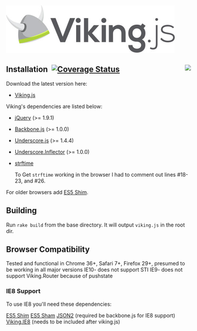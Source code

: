 <a href="vikingjs.org">![Viking.js](/logo.jpg)</a>

## Installation <a href="https://semaphoreapp.com/projects/2007/branches/41585"><img style="float:right" src="https://semaphoreapp.com/api/v1/projects/de13df90eadbe3e26d246510c52c6003f89bc890/41585/badge.png"></a>&nbsp;[![Coverage Status](https://coveralls.io/repos/malomalo/viking/badge.png?branch=master)](https://coveralls.io/r/malomalo/viking)

Download the latest version here:

* [Viking.js](viking.js)

Viking's dependencies are listed below:

* [jQuery](http://jquery.com/) (>= 1.9.1)

* [Backbone.js](http://underscorejs.org/) (>= 1.0.0)

* [Underscore.js](http://underscorejs.org/) (>= 1.4.4)

* [Underscore.Inflector](https://github.com/jeremyruppel/underscore.inflection) (>= 1.0.0)

* [strftime](https://github.com/samsonjs/strftime)

    To Get `strftime` working in the browser I had to comment out lines #18-23,
    and #26.

For older browsers add [ES5 Shim](https://github.com/kriskowal/es5-shim/).

## Building

Run `rake build` from the base directory. It will output `viking.js` in the root dir.

## Browser Compatibility
Tested and functional in Chrome 36+, Safari 7+, Firefox 29+, presumed to be working in all major versions
IE10- does not support STI
IE9- does not support Viking.Router because of pushstate

### IE8 Support
To use IE8 you'll need these dependencies:

[ES5 Shim](https://github.com/kriskowal/es5-shim/)
[ES5 Sham](https://github.com/kriskowal/es5-shim/)
[JSON2](https://github.com/douglascrockford/JSON-js) (required be backbone.js for IE8 support)
[Viking.IE8](test/dependencies/viking.ie8.js) (needs to be included after viking.js)